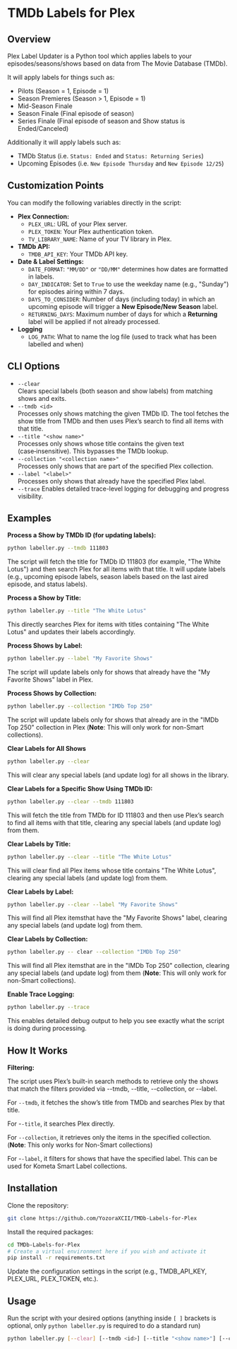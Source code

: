 # TMDb Labels for Plex

## Overview
Plex Label Updater is a Python tool which applies labels to your episodes/seasons/shows based on data from The Movie Database (TMDb).

It will apply labels for things such as:
- Pilots (Season = 1, Episode = 1)
- Season Premieres (Season > 1, Episode = 1)
- Mid-Season Finale
- Season Finale (Final episode of season)
- Series Finale (Final episode of season and Show status is Ended/Canceled)

Additionally it will apply labels such as:
- TMDb Status (i.e. `Status: Ended` and `Status: Returning Series`)
- Upcoming Episodes (i.e. `New Episode Thursday` and `New Episode 12/25`)

## Customization Points
You can modify the following variables directly in the script:
- **Plex Connection:**  
  - `PLEX_URL`: URL of your Plex server.  
  - `PLEX_TOKEN`: Your Plex authentication token.  
  - `TV_LIBRARY_NAME`: Name of your TV library in Plex.
- **TMDb API:**  
  - `TMDB_API_KEY`: Your TMDb API key.
- **Date & Label Settings:**  
  - `DATE_FORMAT`: `"MM/DD"` or `"DD/MM"` determines how dates are formatted in labels.  
  - `DAY_INDICATOR`: Set to `True` to use the weekday name (e.g., "Sunday") for episodes airing within 7 days.  
  - `DAYS_TO_CONSIDER`: Number of days (including today) in which an upcoming episode will trigger a **New Episode/New Season** label.
  - `RETURNING_DAYS`: Maximum number of days for which a **Returning _<date>_** label will be applied if not already processed.
- **Logging**
  - `LOG_PATH`: What to name the log file (used to track what has been labelled and when)

## CLI Options
- `--clear`  
  Clears special labels (both season and show labels) from matching shows and exits.
- `--tmdb <id>`  
  Processes only shows matching the given TMDb ID. The tool fetches the show title from TMDb and then uses Plex’s search to find all items with that title.
- `--title "<show name>"`  
  Processes only shows whose title contains the given text (case‑insensitive). This bypasses the TMDb lookup.
- `--collection "<collection name>"`  
  Processes only shows that are part of the specified Plex collection.
- `--label "<label>"`  
  Processes only shows that already have the specified Plex label.
- `--trace`
  Enables detailed trace-level logging for debugging and progress visibility.

## Examples
**Process a Show by TMDb ID (for updating labels):**
  ```bash
  python labeller.py --tmdb 111803
  ```

  The script will fetch the title for TMDb ID 111803 (for example, "The White Lotus") and then search Plex for all items with that title. It will update labels (e.g., upcoming episode labels, season labels based on the last aired episode, and status labels).

**Process a Show by Title:**

  ```bash
  python labeller.py --title "The White Lotus"
  ```
  
  This directly searches Plex for items with titles containing "The White Lotus" and updates their labels accordingly.

**Process Shows by Label:**
  ```bash
  python labeller.py --label "My Favorite Shows"
  ```
  The script will update labels only for shows that already have the "My Favorite Shows" label in Plex.

**Process Shows by Collection:**
  ```bash
  python labeller.py --collection "IMDb Top 250"
  ```
  The script will update labels only for shows that already are in the "IMDb Top 250" collection in Plex (**Note**: This will only work for non-Smart collections).

**Clear Labels for All Shows**

  ```bash
  python labeller.py --clear
  ```

  This will clear any special labels (and update log) for all shows in the library.

**Clear Labels for a Specific Show Using TMDb ID:**

  ```bash
  python labeller.py --clear --tmdb 111803
  ```

  This will fetch the title from TMDb for ID 111803 and then use Plex’s search to find all items with that title, clearing any special labels (and update log) from them.

**Clear Labels by Title:**

  ```bash
  python labeller.py --clear --title "The White Lotus"
  ```
  
  This will clear find all Plex items whose title contains "The White Lotus", clearing any special labels (and update log) from them.

**Clear Labels by Label:**

  ```bash
  python labeller.py --clear --label "My Favorite Shows"
  ```

  This will find all Plex itemsthat have the "My Favorite Shows" label, clearing any special labels (and update log) from them.

**Clear Labels by Collection:**
  ```bash
  python labeller.py -- clear --collection "IMDb Top 250"
  ```
  This will find all Plex itemsthat are in the "IMDb Top 250" collection, clearing any special labels (and update log) from them (**Note**: This will only work for non-Smart collections).


**Enable Trace Logging:**

  ```bash
  python labeller.py --trace
  ```

  This enables detailed debug output to help you see exactly what the script is doing during processing.

## How It Works

**Filtering:**

The script uses Plex’s built-in search methods to retrieve only the shows that match the filters provided via --tmdb, --title, --collection, or --label.

For `--tmdb`, it fetches the show’s title from TMDb and searches Plex by that title.

For -`-title`, it searches Plex directly.

For `--collection`, it retrieves only the items in the specified collection. (**Note**: This only works for Non-Smart collections)

For -`-label`, it filters for shows that have the specified label. This can be used for Kometa Smart Label collections.

## Installation

Clone the repository:

  ```bash
  git clone https://github.com/YozoraXCII/TMDb-Labels-for-Plex
  ```

Install the required packages:

  ```bash
  cd TMDb-Labels-for-Plex
  # Create a virtual environment here if you wish and activate it
  pip install -r requirements.txt
  ```

Update the configuration settings in the script (e.g., TMDB_API_KEY, PLEX_URL, PLEX_TOKEN, etc.).

## Usage

Run the script with your desired options (anything inside `[ ]` brackets is optional, only `python labeller.py` is required to do a standard run)

  ```bash
  python labeller.py [--clear] [--tmdb <id>] [--title "<show name>"] [--collection "<collection>"] [--label "<label>"] [--trace]
  ```